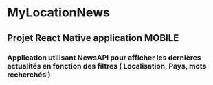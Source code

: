 # MyLocationNews
## Projet React Native application MOBILE
### Application utilisant NewsAPI pour afficher les dernières actualités en fonction des filtres ( Localisation, Pays, mots recherchés )
